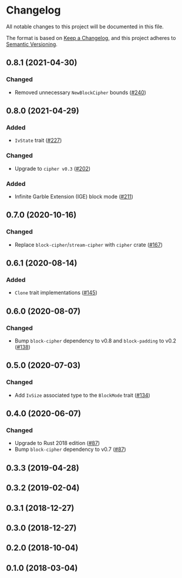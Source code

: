 # Changelog

All notable changes to this project will be documented in this file.

The format is based on [Keep a Changelog](https://keepachangelog.com/en/1.0.0/),
and this project adheres to [Semantic Versioning](https://semver.org/spec/v2.0.0.html).

## 0.8.1 (2021-04-30)
### Changed
- Removed unnecessary `NewBlockCipher` bounds ([#240])

[#240]: https://github.com/RustCrypto/block-ciphers/pull/240

## 0.8.0 (2021-04-29)
### Added
- `IvState` trait ([#227])

### Changed
- Upgrade to `cipher v0.3` ([#202])

### Added
- Infinite Garble Extension (IGE) block mode ([#211])

[#202]: https://github.com/RustCrypto/block-ciphers/pull/202
[#211]: https://github.com/RustCrypto/block-ciphers/pull/211
[#227]: https://github.com/RustCrypto/block-ciphers/pull/227

## 0.7.0 (2020-10-16)
### Changed
- Replace `block-cipher`/`stream-cipher` with `cipher` crate ([#167])

[#167]: https://github.com/RustCrypto/block-ciphers/pull/167

## 0.6.1 (2020-08-14)
### Added
- `Clone` trait implementations ([#145])

[#145]: https://github.com/RustCrypto/block-ciphers/pull/145

## 0.6.0 (2020-08-07)
### Changed
- Bump `block-cipher` dependency to v0.8 and `block-padding` to v0.2 ([#138])

[#138]: https://github.com/RustCrypto/block-ciphers/pull/138

## 0.5.0 (2020-07-03)
### Changed
- Add `IvSize` associated type to the `BlockMode` trait ([#134])

[#134]: https://github.com/RustCrypto/block-ciphers/pull/134

## 0.4.0 (2020-06-07)
### Changed
- Upgrade to Rust 2018 edition ([#87])
- Bump `block-cipher` dependency to v0.7 ([#87])

[#87]: https://github.com/RustCrypto/block-ciphers/pull/87

## 0.3.3 (2019-04-28)

## 0.3.2 (2019-02-04)

## 0.3.1 (2018-12-27)

## 0.3.0 (2018-12-27)

## 0.2.0 (2018-10-04)

## 0.1.0 (2018-03-04)
